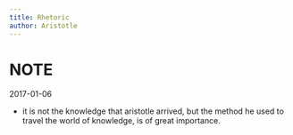 ```yaml
---
title: Rhetoric
author: Aristotle
---
```


# NOTE

2017-01-06

- it is not the knowledge that aristotle arrived,
  but the method he used to travel the world of knowledge, is of great importance.
